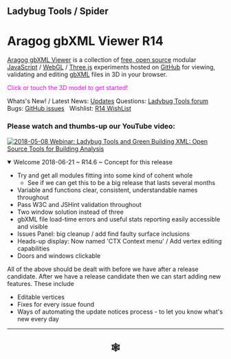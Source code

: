 
## Ladybug Tools / Spider

# Aragog gbXML Viewer R14

[Aragog gbXML Viewer]( https://github.com/ladybug-tools/spider "Source code on GitHub" ) is a collection of [free, open source]( https://opensource.guide/ "Read all about it at OpenSource Guides" ) modular [JavaScript]( https://developer.mozilla.org/en-US/docs/Web/JavaScript/About_JavaScript "Callout to Brendan" ) / [WebGL]( https://www.khronos.org/webgl/ "Tip of the hat to Ken Russell" ) / [Three.js]( https://threejs.org/ "Hi Mr.doob" ) experiments hosted on [GitHub]( https://github.com/about "Beep for where the geek peeps keep" ) for viewing, validating and editing [gbXML]( http://gbxml.org "Where's your schema today?" ) files in 3D in your browser.

<span style=color:magenta>Click or touch the 3D model to get started!</span>

Whats's New! / Latest News: [Updates]( #../assets/fetch-readme-files.html )
Questions: [Ladybug Tools forum]( http://discourse.ladybug.tools/c/spider "Hi Mostapha" ) &nbsp; Bugs: [GitHub issues]( https://github.com/ladybug-tools/spider/issues "Say hello to Michal & Theo!" )  &nbsp; Wishlist: [R14 WishList](https://www.ladybug.tools/spider/#gbxml-viewer/r14/assets/gbxml-viewer-support-issues-wish-list.md)

### Please watch and thumbs-up our YouTube video:

[![2018-05-08 Webinar: Ladybug Tools and Green Building XML: Open Source Tools for Building Analysis]( https://www.ladybug.tools/spider/images/2018-05-08-gbxml-webinar-300px.png )]( https://www.youtube.com/watch?v=qHFEhD2SsDA "" )

<!--
<details open>

<summary>Welcome  ~ R.</summary>

</details>
-->

<details open>

<summary class="text-primary" >Welcome 2018-06-21 ~ R14.6 ~ Concept for this release</summary>

* Try and get all modules fitting into some kind of cohent whole
	* See if we can get this to be a big release that lasts several months
* Variable and functions clear, consistent, understandable names throughout
* Pass W3C and JSHint validation throughout
* Two window solution instead of three
* gbXML file load-time errors and useful stats reporting easily accessible and visible
* Issues Panel: big cleanup / add find faulty surface inclusions
* Heads-up display: Now named 'CTX Context menu' / Add vertex editing capabilities
* Doors and windows clickable

All of the above should be dealt with before we have after a release candidate. After we have a release candidate then we can start adding new features. These include

* Editable vertices
* Fixes for every issue found
* Ways of automating the update notices process - to let you know what's new every day


</details>

***

<h2 onclick=divMenu.scrollTop=0; style=cursor:pointer;text-align:center; title='go to top and, btw, my web is better than your web' > &#x1f578; </h2>
